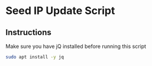 # Seed IP Update Script

## Instructions

Make sure you have jQ installed before running this script

```bash
sudo apt install -y jq
```
